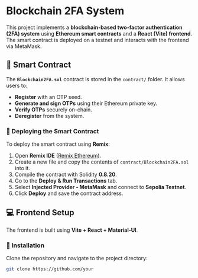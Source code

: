 # Blockchain 2FA System

This project implements a **blockchain-based two-factor authentication (2FA) system** using **Ethereum smart contracts** and a **React (Vite) frontend**. The smart contract is deployed on a testnet and interacts with the frontend via MetaMask.

## 📜 Smart Contract

The **`Blockchain2FA.sol`** contract is stored in the `contract/` folder. It allows users to:
- **Register** with an OTP seed.
- **Generate and sign OTPs** using their Ethereum private key.
- **Verify OTPs** securely on-chain.
- **Deregister** from the system.

### 🚀 Deploying the Smart Contract

To deploy the smart contract using **Remix**:

1. Open **Remix IDE** ([Remix Ethereum](https://remix.ethereum.org)).
2. Create a new file and copy the contents of `contract/Blockchain2FA.sol` into it.
3. Compile the contract with Solidity **0.8.20**.
4. Go to the **Deploy & Run Transactions** tab.
5. Select **Injected Provider - MetaMask** and connect to **Sepolia Testnet**.
6. Click **Deploy** and save the contract address.

## 💻 Frontend Setup

The frontend is built using **Vite + React + Material-UI**.

### 🔧 Installation

Clone the repository and navigate to the project directory:

```sh
git clone https://github.com/your
